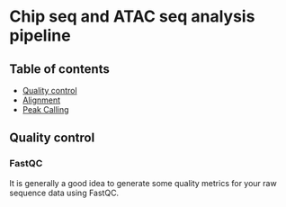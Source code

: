 
# Chip seq and ATAC seq analysis pipeline
## Table of contents
* [Quality control](#Quality-control)
* [Alignment](#Alignment)
* [Peak Calling](#Peak-Calling)


## Quality control
### FastQC
It is generally a good idea to generate some quality metrics for your raw sequence data using FastQC.
